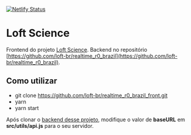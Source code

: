 [![Netlify Status](https://api.netlify.com/api/v1/badges/9a453cd6-8c14-4ddf-8481-98f002ab8932/deploy-status)](https://app.netlify.com/sites/rt-canada/deploys)

# Loft Science

Frontend do projeto [Loft Science](https://loft.science).
Backend no repositório [https://github.com/loft-br/realtime_r0_brazil](https://github.com/loft-br/realtime_r0_brazil).

## Como utilizar
- git clone https://github.com/loft-br/realtime_r0_brazil_front.git
- yarn
- yarn start

Após clonar o [backend desse projeto](https://github.com/loft-br/realtime_r0_brazil), modifique o valor de **baseURL** em **src/utils/api.js** para o seu servidor.